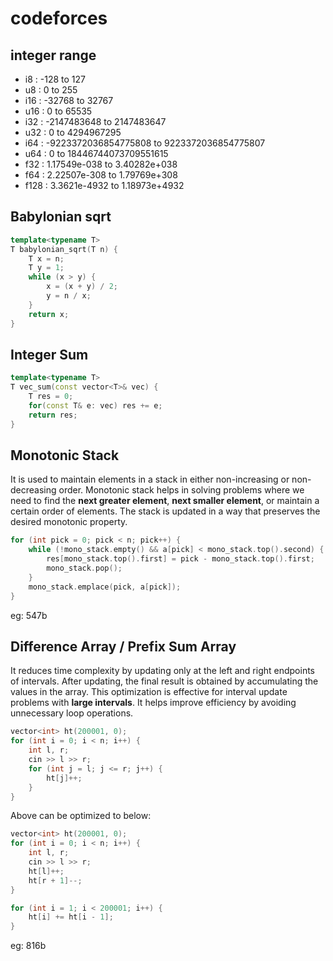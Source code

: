 # codeforces

## integer range

- i8 : -128 to 127
- u8 : 0 to 255
- i16 : -32768 to 32767
- u16 : 0 to 65535
- i32 : -2147483648 to 2147483647
- u32 : 0 to 4294967295
- i64 : -9223372036854775808 to 9223372036854775807
- u64 : 0 to 18446744073709551615
- f32 : 1.17549e-038 to 3.40282e+038
- f64 : 2.22507e-308 to 1.79769e+308
- f128 : 3.3621e-4932 to 1.18973e+4932

## Babylonian sqrt

```c++
template<typename T>
T babylonian_sqrt(T n) {
    T x = n;
    T y = 1;
    while (x > y) {
        x = (x + y) / 2;
        y = n / x;
    }
    return x;
}
```

## Integer Sum

```c++
template<typename T>
T vec_sum(const vector<T>& vec) {
    T res = 0;
    for(const T& e: vec) res += e;
    return res;
}
```

## Monotonic Stack

It is used to maintain elements in a stack in either non-increasing or non-decreasing order. 
Monotonic stack helps in solving problems where we need to find the **next greater element**, **next smaller element**, or maintain a certain order of elements.
The stack is updated in a way that preserves the desired monotonic property.

```c++
for (int pick = 0; pick < n; pick++) {
    while (!mono_stack.empty() && a[pick] < mono_stack.top().second) {
        res[mono_stack.top().first] = pick - mono_stack.top().first;
        mono_stack.pop();
    }
    mono_stack.emplace(pick, a[pick]);
}
```

eg: 547b

## Difference Array / Prefix Sum Array

It reduces time complexity by updating only at the left and right endpoints of intervals.
After updating, the final result is obtained by accumulating the values in the array.
This optimization is effective for interval update problems with **large intervals**.
It helps improve efficiency by avoiding unnecessary loop operations.

```c++
vector<int> ht(200001, 0);
for (int i = 0; i < n; i++) {
    int l, r;
    cin >> l >> r;
    for (int j = l; j <= r; j++) {
        ht[j]++;
    }
}
```

Above can be optimized to below:

```c++
vector<int> ht(200001, 0);
for (int i = 0; i < n; i++) {
    int l, r;
    cin >> l >> r;
    ht[l]++;
    ht[r + 1]--;
}

for (int i = 1; i < 200001; i++) {
    ht[i] += ht[i - 1];
}
```

eg: 816b